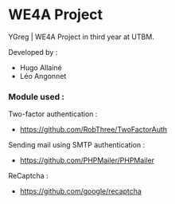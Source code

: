 # WE4A Project

YGreg | WE4A Project in third year at UTBM.

Developed by :
- Hugo Allainé
- Léo Angonnet

### Module used :

Two-factor authentication :   
- https://github.com/RobThree/TwoFactorAuth

Sending mail using SMTP authentication :   
- https://github.com/PHPMailer/PHPMailer   

ReCaptcha :
- https://github.com/google/recaptcha
